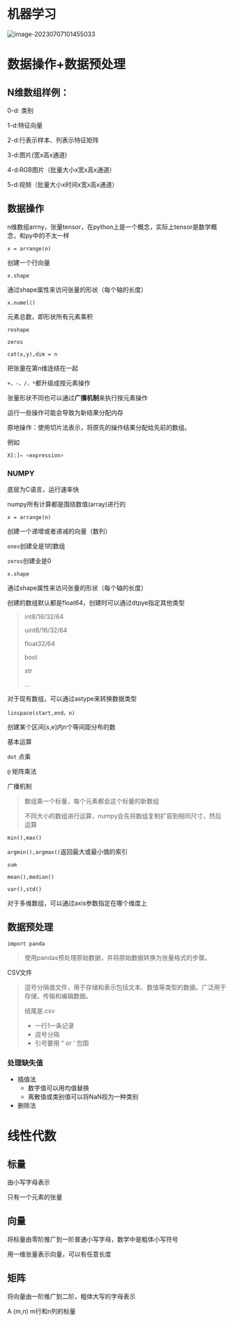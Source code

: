 # 机器学习

![image-20230707101455033](C:\Users\PC\AppData\Roaming\Typora\typora-user-images\image-20230707101455033.png)



# 数据操作+数据预处理

## N维数组样例：

0-d: 类别

1-d:特征向量

2-d:行表示样本、列表示特征矩阵

3-d:图片(宽x高x通道)

4-d:RGB图片（批量大小x宽x高x通道）

5-d:视频（批量大小x时间x宽x高x通道）

## 数据操作

n维数组arrny，张量tensor，在python上是一个概念，实际上tensor是数学概念，和py中的不太一样

`x = arrange(n)`

创建一个行向量

`x.shape`

通过shape属性来访问张量的形状（每个轴的长度）

`x.numel()`

元素总数，即形状所有元素乘积

`reshape`

`zeros`

`cat(x,y),dim = n`

把张量在第n维连结在一起

`+，-，/，*`都升级成按元素操作

张量形状不同也可以通过**广播机制**来执行按元素操作

运行一些操作可能会导致为新结果分配内存

原地操作：使用切片法表示，将原先的操作结果分配给先前的数组。

例如

```python
X[:]= <expression>
```

### NUMPY

底层为C语言，运行速率快

numpy所有计算都是围绕数值(array)进行的

`x = arrange(n)`

创建一个递增或者递减的向量（数列）

`ones`创建全是1的数组

`zeros`创建全是0

`x.shape`

通过shape属性来访问张量的形状（每个轴的长度）



创建的数组默认都是float64，创建时可以通过dtpye指定其他类型

> int8/16/32/64
>
> uint8/16/32/64
>
> float32/64
>
> bool
>
> str
>
> ...

对于现有数组，可以通过astype来转换数据类型 

`linspace(start,end，n)`

创建某个区间[s,e]内n个等间距分布的数

基本运算

`dot` 点乘

`@` 矩阵乘法

广播机制

>  数组乘一个标量，每个元素都会这个标量的新数组
>
> 不同大小的数组进行运算，numpy会先将数组复制扩容到相同尺寸，然后运算

`min(),max()`

`argmin(),argmax()`返回最大或最小值的索引

`sum`

`mean(),median()`

`var(),std()`

对于多维数组，可以通过axis参数指定在哪个维度上

## 数据预处理

`import panda` 

> 使用pandas预处理原始数据，并将原始数据转换为张量格式的步骤。

CSV文件 

> 逗号分隔值文件，用于存储和表示包括文本、数值等类型的数据。广泛用于存储，传输和编辑数据。 
>
> 结尾是.csv
>
> - 一行1一条记录
> - 逗号分隔
> - 引号要用 “ or ‘ 包围

### 处理缺失值

- 插值法
  - 数字值可以用均值替换
  - 离散值或类别值可以将NaN视为一种类别
- 删除法

# 线性代数

## 标量

由小写字母表示

只有一个元素的张量

## 向量

将标量由零阶推广到一阶普通小写字母，数学中是粗体小写符号

用一维张量表示向量，可以有任意长度

## 矩阵

将向量由一阶推广到二阶，粗体大写的字母表示

A (m,n)   m行和n列的标量    